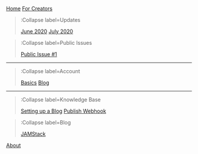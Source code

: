 [Home](/)
[For Creators](/creators)

> :Collapse label=Updates
>
> [June 2020](/updates/update-1)
> [July 2020](/updates/update-2)

> :Collapse label=Public Issues
>
> [Public Issue #1](/public-issues/issue-1)

---

> :Collapse label=Account
>
> [Basics](/account/basics)
> [Blog](/account/blog)

---

> :Collapse label=Knowledge Base
>
> [Setting up a Blog](/knowledge/setting-up-a-blog)
> [Publish Webhook](/knowledge/publish-webhook)

> :Collapse label=Blog
>
> [JAMStack](/blog/jamstack)

[About](/about)